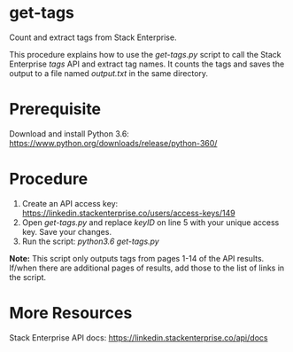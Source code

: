 # get-tags
Count and extract tags from Stack Enterprise.

This procedure explains how to use the *get-tags.py* script to call the Stack Enterprise *tags* API and extract tag names. 
It counts the tags and saves the output to a file named *output.txt* in the same directory.

# Prerequisite
Download and install Python 3.6: https://www.python.org/downloads/release/python-360/

# Procedure
1. Create an API access key: https://linkedin.stackenterprise.co/users/access-keys/149
2. Open *get-tags.py* and replace *keyID* on line 5 with your unique access key. Save your changes.
3. Run the script: *python3.6 get-tags.py* 
    
**Note:** This script only outputs tags from pages 1-14 of the API results.
If/when there are additional pages of results, add those to the list of links in the script.

# More Resources
Stack Enterprise API docs: https://linkedin.stackenterprise.co/api/docs
